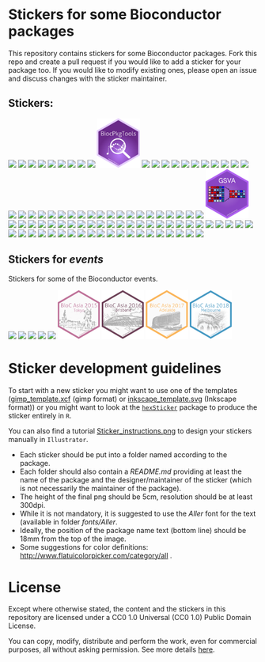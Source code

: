 # Stickers for some Bioconductor packages

This repository contains stickers for some Bioconductor packages. Fork
this repo and create a pull request if you would like to add a sticker
for your package too. If you would like to modify existing ones,
please open an issue and discuss changes with the sticker maintainer.

## Stickers:

<p align = "left">
<a href="affy/README.md"><img src="affy/affy.png" height="100"></a>
<a href="AnnotationDbi/README.md"><img src="AnnotationDbi/AnnotationDbi.png" height="100"></a>
<a href="AnnotationFilter/README.md"><img src="AnnotationFilter/AnnotationFilter_hl.png" height="100"></a>
<a href="apeglm/README.md"><img src="apeglm/apeglm.png" height="100"></a>
<a href="BASiCS/README.md"><img src="BASiCS/BASiCS.png" height="100"></a>
<a href="beadarray/README.md"><img src="beadarray/beadarray.png" height="100"></a>
<a href="Biobase/README.md"><img src="Biobase/Biobase.png" height="100"></a>
<a href="BiocFileCache/README.md"><img src="BiocFileCache/BiocFileCache.png" height="100"></a>
<a href="Bioconductor/README.md"><img src="Bioconductor/Bioconductor_original.png" height="100"></a>
<a href="BiocPkgTools/README.md"><img src="BiocPkgTools/BiocPkgTools.png" height="100"></a>
<a href="BiocStyle/README.md"><img src="BiocStyle/BiocStyle.png" height="100"></a>
<a href="biomaRt/README.md"><img src="biomaRt/biomaRt.png" height="100"></a>
<a href="Biostrings/README.md"><img src="Biostrings/Biostrings.png" height="100"></a>
<a href="bsseq/README.md"><img src="bsseq/bsseq.png" height="100"></a>
<a href="CATALYST/README.md"><img src="CATALYST/CATALYST.png" height="100"></a>
<a href="CellBench/README.md"><img src="CellBench/CellBench.png" height="100"></a>
<a href="ChIPseeker/README.md"><img src="ChIPseeker/ChIPseeker.png" height="100"></a>
<a href="cleaver/README.md"><img src="cleaver/cleaver.png" height="100"></a>
<a href="clusterProfiler/README.md"><img src="clusterProfiler/clusterProfiler.png" height="100"></a>
<a href="consensus/README.md"><img src="consensus/consensus.png" height="100"></a>
<a href="countsimQC/README.md"><img src="countsimQC/countsimQC.png" height="100"></a>
<a href="DEGreport/README.md"><img src="DEGreport/degreport.png" height="100"></a>
<a href="DESeq2/README.md"><img src="DESeq2/DESeq2.png" height="100"></a>
<a href="DEXSeq/README.md"><img src="DEXSeq/DEXSeq.png" height="100"></a>
<a href="diffcyt/README.md"><img src="diffcyt/diffcyt.png" height="100"></a>
<a href="dmrseq/README.md"><img src="dmrseq/dmrseq.png" height="100"></a>
<a href="drawProteins/README.md"><img src="drawProteins/drawProteins.png" height="100"></a>
<a href="DRIMSeq/README.md"><img src="DRIMSeq/DRIMSeq.png" height="100"></a>
<a href="DropletUtils/README.md"><img src="DropletUtils/DropletUtils.png" height="100"></a>
<a href="edgeR/README.md"><img src="edgeR/edgeR.png" height="100"></a>
<a href="EGSEA/README.md"><img src="EGSEA/EGSEA.png" height="100"></a>
<a href="ensembldb/README.md"><img src="ensembldb/ensembldb.png" height="100"></a>
<a href="ExperimentHub/README.md"><img src="ExperimentHub/ExperimentHub.png" height="100"></a>
<a href="FamAgg/README.md"><img src="FamAgg/FamAgg_hl.png" height="100"></a>
<a href="GenomicRanges/README.md"><img src="GenomicRanges/GenomicRanges.png" height="100"></a>
<a href="GenomicScores/README.md"><img src="GenomicScores/GenomicScores.png" height="100"></a>
<a href="genomation/README.md"><img src="genomation/genomation.png" height="100"></a>
<a href="GEOquery/README.md"><img src="GEOquery/GEOquery.png" height="100"></a>
<a href="ggtree/README.md"><img src="ggtree/ggtree.png" height="100"></a>
<a href="Glimma/README.md"><img src="Glimma/Glimma.png" height="100"></a>
<a href="GOexpress/README.md"><img src="GOexpress/GOexpress.png" height="100"></a>
<a href="GSVA/README.md"><img src="GSVA/GSVA.png" height="100"></a>
<a href="Gviz/README.md"><img src="Gviz/Gviz.png" height="100"></a>
<a href="iCOBRA/README.md"><img src="iCOBRA/iCOBRA.png" height="100"></a>
<a href="IHW/README.md"><img src="IHW/IHW.png" height="100"></a>
<a href="illuminaio/README.md"><img src="illuminaio/illuminaio.png" height="100"></a>
<a href="iSEE/README.md"><img src="iSEE/iSEE.png" height="100"></a>
<a href="isomirs/README.md"><img src="isomiRs/isomirs.png" height="100"></a>
<a href="IRanges/README.md"><img src="IRanges/IRanges.png" height="100"></a>
<a href="limma/README.md"><img src="limma/limma.png" height="100"></a>
<a href="methylKit/README.md"><img src="methylKit/methylKit.png" height="100"></a>
<a href="minfi/README.md"><img src="minfi/minfi.png" height="100"></a>
<a href="missMethyl/README.md"><img src="missMethyl/missMethyl.png" height="100"></a>
<a href="MSnbase/README.md"><img src="MSnbase/MSnbase.png" height="100"></a>
<a href="mzR/README.md"><img src="mzR/mzR_hl.png" height="100"></a>
<a href="plyranges/README.md"><img src="plyranges/plyranges.png" height="100"></a>
<a href="pRoloc/README.md"><img src="pRoloc/pRoloc.png" height="100"></a>
<a href="pRoloc/README.md"><img src="pRoloc/pRolocdata.png" height="100"></a>
<a href="pRoloc/README.md"><img src="pRoloc/pRolocGUI.png" height="100"></a>
<a href="RCAS/README.md"><img src="RCAS/RCAS.png" height="100"></a>
<a href="regsplice/README.md"><img src="regsplice/regsplice.png" height="100"></a>
<a href="Rsamtools/README.md"><img src="Rsamtools/Rsamtools.png" height="100"></a>
<a href="Rsubread/README.md"><img src="Rsubread/Rsubread.png" height="100"></a>
<a href="RUV/README.md"><img src="RUV/RUV.png" height="100"></a>
<a href="RUVcorr/README.md"><img src="RUVcorr/RUVcorr.png" height="100"></a>
<a href="RUVnormalizw/README.md"><img src="RUVnormalize/RUVnormalize.png" height="100"></a>
<a href="RUVSeq/README.md"><img src="RUVSeq/RUVSeq.png" height="100"></a>
<a href="SC3/README.md"><img src="SC3/SC3.png" height="100"></a>
<a href="scater/README.md"><img src="scater/scater.png" height="100"></a>
<a href="scmap/README.md"><img src="scmap/scmap.png" height="100"></a>
<a href="scPipe/README.md"><img src="scPipe/scPipe.png" height="100"></a>
<a href="scran/README.md"><img src="scran/scran.png" height="100"></a>
<a href="SingleCellExperiment/README.md"><img src="SingleCellExperiment/SingleCellExperiment.png" height="100"></a>
<a href="singscore/README.md"><img src="singscore/singscore.png" height="100"></a>
<a href="slingshot/README.md"><img src="slingshot/slingshot.png" height="100"></a>
<a href="Splatter/README.md"><img src="Splatter/splatter_monochrome.png" height="100"></a>
<a href="stageR/README.md"><img src="stageR/stageR.png" height="100"></a>
<a href="SummarizedExperiment/README.md"><img src="SummarizedExperiment/SummarizedExperiment.png" height="100"></a>
<a href="sva/README.md"><img src="sva/sva.png" height="100"></a>
<a href="treeio/README.md"><img src="treeio/treeio.png" height="100"></a>
<a href="tximeta/README.md"><img src="tximeta/tximeta.png" height="100"></a>
<a href="tximport/README.md"><img src="tximport/tximport.png" height="100"></a>
<a href="TVTB/README.md"><img src="TVTB/TVTB.png" height="100"></a>
<a href="VariantAnnotation/README.md"><img src="VariantAnnotation/VariantAnnotation.png" height="100"></a>
<a href="vulcan/README.md"><img src="vsn/vulcan.png" height="100"></a>
<a href="xcms/README.md"><img src="xcms/xcms_hl.png" height="100"></a>
<a href="zinbwave/README.md"><img src="zinbwave/zinbwave.png" height="100"></a>
</p>

## Stickers for *events*

Stickers for some of the Bioconductor events.

<p align = "left">
<a href="events/CSAMA/2017/README.md"><img src="events/CSAMA/2017/CSAMA2017.png" height="100"></a>
<a href="events/EuroBioc2017/README.md"><img src="events/EuroBioc2017/EuroBioc2017.png" height="100"></a>
<a href="events/CSAMA/2018/README.md"><img src="events/CSAMA/2018/CSAMA2018.png" height="100"></a>
<a href="events/Bioc2018/README.md"><img src="events/Bioc2018/Bioc2018.png" height="100"></a>
<a href="BioCAsia/README.md"><img src="BioCAsia/BioCAsia.png" height="100"></a>
<a href="events/BiocAsia2015/README.md"><img src="events/BiocAsia2015/biocasia2015.png" height="100"></a>
<a href="events/BiocAsia2016/README.md"><img src="events/BiocAsia2016/biocasia2016.png" height="100"></a>
<a href="events/BiocAsia2017/README.md"><img src="events/BiocAsia2017/biocasia2017.png" height="100"></a>
<a href="events/BiocAsia2018/README.md"><img src="events/BiocAsia2018/biocasia2018.png" height="100"></a>
</p>

# Sticker development guidelines

To start with a new sticker you might want to use one of the templates
([gimp_template.xcf](template/gimp_template.xcf) (gimp format) or
[inkscape_template.svg](template/inkscape_template.svg) (Inkscape format)) or
you might want to look at the
[`hexSticker`](https://github.com/GuangchuangYu/hexSticker) package to produce
the sticker entirely in `R`.

You can also find a tutorial [Sticker_instructions.png](Tutorial/Sticker_instructions.png)
to design your stickers manually in `Illustrator`.

+ Each sticker should be put into a folder named according to the package.
+ Each folder should also contain a *README.md* providing at least the name of
  the package and the designer/maintainer of the sticker (which is not
  necessarily the maintainer of the package).
+ The height of the final png should be 5cm, resolution should be at least
  300dpi.
+ While it is not mandatory, it is suggested to use the *Aller* font for the
  text (available in folder *fonts/Aller*.
+ Ideally, the position of the package name text (bottom line) should be 18mm
  from the top of the image.
+ Some suggestions for color definitions:
  http://www.flatuicolorpicker.com/category/all .

# License

Except where otherwise stated, the content and the stickers in this
repository are licensed under a CC0 1.0 Universal (CC0 1.0) Public
Domain License. 

You can copy, modify, distribute and perform the work, even for
commercial purposes, all without asking permission. See more details
[here](https://creativecommons.org/publicdomain/zero/1.0/).

